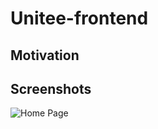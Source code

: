 # Unitee-frontend

## Motivation

## Screenshots

![Home Page](https://github.com/gamil91/SAMtify/blob/main/src/images/home.png)
